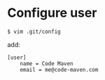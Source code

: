 # Configure user

```
$ vim .git/config
```

add:


```
[user]
	name = Code Maven
	email = me@code-maven.com
```


